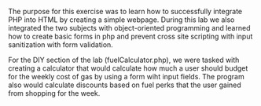 The purpose for this exercise was to learn how to successfully integrate PHP into HTML by creating a simple webpage. 
During this lab we also integrated the two subjects with object-oriented programming and learned how to create basic forms in php and prevent cross site scripting with input sanitization with form validation. 

For the DIY section of the lab (fuelCalculator.php), we were tasked with creating a calculator that would calculate how much a user should budget for the weekly cost of gas by
using a form wiht input fields. The program also would calculate discounts based on fuel perks that the user gained from shopping for the week. 
